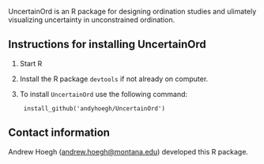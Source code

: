 UncertainOrd is an R package for designing ordination studies and ulimately visualizing uncertainty in unconstrained ordination.

## Instructions for installing UncertainOrd

1. Start R

2. Install the R package `devtools` if not already on computer.

3. To install `UncertainOrd` use the following command:

        install_github('andyhoegh/UncertainOrd')




## Contact information

Andrew Hoegh (andrew.hoegh@montana.edu) developed this R package.
